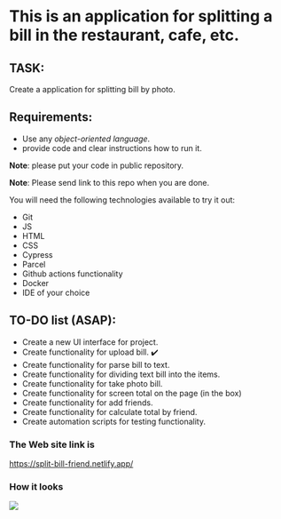 # This is an application for splitting a bill in the restaurant, cafe, etc.

## TASK:
Create a application for splitting bill by photo.

## Requirements:
- Use any *object-oriented language*.
- provide code and clear instructions how to run it.

**Note**: please put your code in public repository.

**Note**: Please send link to this repo when you are done.

You will need the following technologies available to try it out:

* Git
* JS
* HTML
* CSS
* Cypress
* Parcel
* Github actions functionality 
* Docker
* IDE of your choice

## TO-DO list (ASAP):
- Create a new UI interface for project.
- Create functionality for upload bill. :heavy_check_mark:
- Create functionality for parse bill to text.
- Create functionality for dividing text bill into the items. 
- Create functionality for take photo bill. 
- Create functionality for screen total on the page (in the box)
- Create functionality for add friends.
- Create functionality for calculate total by friend.
- Create automation scripts for testing functionality.


### The Web site link is 

https://split-bill-friend.netlify.app/

### How it looks

![](https://i.postimg.cc/RCYDGh8v/ae609d60-9c13-4b3b-a238-61f403d3ec2b.png)


